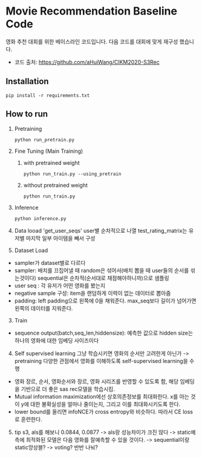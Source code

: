 # Movie Recommendation Baseline Code

영화 추천 대회를 위한 베이스라인 코드입니다. 다음 코드를 대회에 맞게 재구성 했습니다.

- 코드 출처: https://github.com/aHuiWang/CIKM2020-S3Rec

## Installation

```
pip install -r requirements.txt
```

## How to run

1. Pretraining
   ```
   python run_pretrain.py
   ```
2. Fine Tuning (Main Training)
   1. with pretrained weight
      ```
      python run_train.py --using_pretrain
      ```
   2. without pretrained weight
      ```
      python run_train.py
      ```
3. Inference
   ```
   python inference.py

   ```
1. Data looad
'get_user_seqs' user별 순차적으로 나열
test_rating_matrix는 유저별 마지막 일부 아이템을 빼서 구성

2. Dataset Load
- sampler가 dataset별로 다르다
- sampler: 배치를 끄집어낼 때 random은 섞어서(배치 뽑을 때 user들의 순서를 섞는것이다) sequential은 순차적(순서대로 채점해야하니까)으로 샘플링
- user seq : 각 유저가 어떤 영화를 봤는지
- negative sample 구성: item을 랜덤하게 이력이 없는 데이터로 뽑아줌
- padding: left padding으로 왼쪽에 0을 채워준다. max_seq보다 길이가 넘어가면 왼쪽의 데이터를 지워준다. 

3. Train
- sequence output(batch,seq_len,hiddensize): 예측한 값으로 hidden size는 하나의 영화에 대한 임베딩 사이즈이다

4. Self supervised learning
그냥 학습시키면 영화의 순서만 고려한게 아닌가 -> pretraining
다양한 관점에서 영화를 이해하도록 self-supervised learning을 수행
- 영화 장르, 순서, 영화순서와 장르, 영화 시리즈를 반영할 수 있도록 함, 해당 임베딩을 기반으로 더 좋은 sas rec모델을 학습시킴.
- Mutual information maximization에선 상호의존정보를 최대화한다. x를 아는 것이 y에 대한 불확실성을 얼마나 줄이는지, 그리고 이를 최대화시키도록 한다.  
- lower bound를 올리면 infoNCE가 cross entropy와 비슷하다. 따라서 CE loss로 훈련한다. 

5. tip
s3, als를 해보니 0.0844, 0.0877 -> als랑 성능차이가 크진 않다
-> static예측에 최적화된 모델은 다음 영화를 잘예측할 수 있을 것이다. 
-> sequential이랑 static앙상블? -> voting? 반반 나눠? 